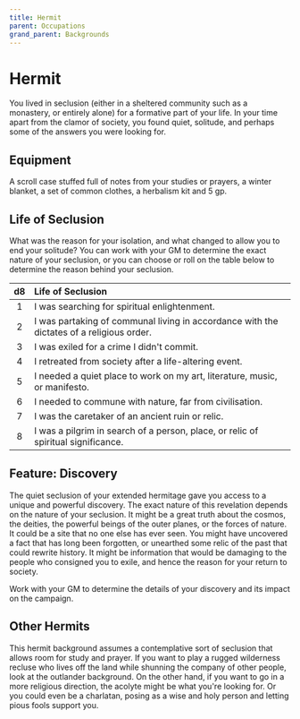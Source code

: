 ```yaml
---
title: Hermit
parent: Occupations
grand_parent: Backgrounds
---
```


# Hermit
You lived in seclusion (either in a sheltered community such as a monastery, or entirely alone) for a formative part of your life. In your time apart from the clamor of society, you found quiet, solitude, and perhaps some of the answers you were looking for.

## Equipment
A scroll case stuffed full of notes from your studies or prayers, a winter blanket, a set of common clothes, a herbalism kit and 5 gp.

## Life of Seclusion
What was the reason for your isolation, and what changed to allow you to end your solitude? You can work with your GM to determine the exact nature of your seclusion, or you can choose or roll on the table below to determine the reason behind your seclusion.

| d8 | Life of Seclusion |
|:--:|:------------------|
| 1 | I was searching for spiritual enlightenment. |
| 2 | I was partaking of communal living in accordance with the dictates of a religious order. |
| 3 | I was exiled for a crime I didn't commit. |
| 4 | I retreated from society after a life-altering event. |
| 5 | I needed a quiet place to work on my art, literature, music, or manifesto. |
| 6 | I needed to commune with nature, far from civilisation. |
| 7 | I was the caretaker of an ancient ruin or relic. |
| 8 | I was a pilgrim in search of a person, place, or relic of spiritual significance. |

## Feature: Discovery
The quiet seclusion of your extended hermitage gave you access to a unique and powerful discovery. The exact nature of this revelation depends on the nature of your seclusion. It might be a great truth about the cosmos, the deities, the powerful beings of the outer planes, or the forces of nature. It could be a site that no one else has ever seen. You might have uncovered a fact that has long been forgotten, or unearthed some relic of the past that could rewrite history. It might be information that would be damaging to the people who consigned you to exile, and hence the reason for your return to society.

Work with your GM to determine the details of your discovery and its impact on the campaign.

## Other Hermits
This hermit background assumes a contemplative sort of seclusion that allows room for study and prayer. If you want to play a rugged wilderness recluse who lives off the land while shunning the company of other people, look at the outlander background. On the other hand, if you want to go in a more religious direction, the acolyte might be what you're looking for. Or you could even be a charlatan, posing as a wise and holy person and letting pious fools support you.
